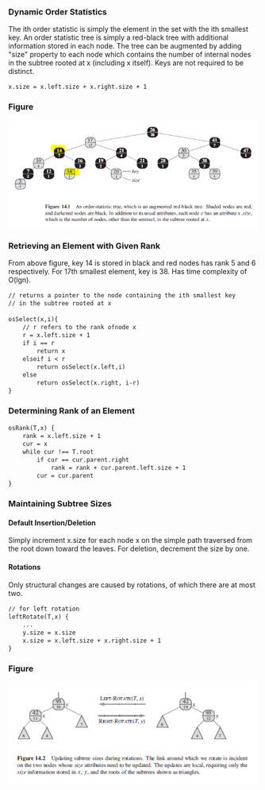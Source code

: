 ### Dynamic Order Statistics

The ith order statistic is simply the element in the set with the ith smallest key. An order statistic tree is simply a red-black tree with additional information stored in each node. The tree can be augmented by adding "size" property to each node which contains the number of internal nodes in the subtree rooted at x (including x itself). Keys are not required to be distinct.

```
x.size = x.left.size + x.right.size + 1
```

### Figure

<img src="../../images/red-black-order-statistic.PNG">

### Retrieving an Element with Given Rank

From above figure, key 14 is stored in black and red nodes has rank 5 and 6 respectively. For 17th smallest element, key is 38. Has time complexity of O(lgn).

```
// returns a pointer to the node containing the ith smallest key
// in the subtree rooted at x

osSelect(x,i){
    // r refers to the rank ofnode x
    r = x.left.size + 1
    if i == r
        return x
    elseif i < r
        return osSelect(x.left,i)
    else
        return osSelect(x.right, i-r)
}
```

### Determining Rank of an Element

``` 
osRank(T,x) {
    rank = x.left.size + 1
    cur = x
    while cur !== T.root
        if cur == cur.parent.right
            rank = rank + cur.parent.left.size + 1
        cur = cur.parent
}
```

### Maintaining Subtree Sizes

#### Default Insertion/Deletion

Simply increment x.size for each node x on the simple path traversed from the root down toward the leaves. For deletion, decrement the size by one.

#### Rotations

Only structural changes are caused by rotations, of which there are at most two. 

```
// for left rotation
leftRotate(T,x) {
    ...
    y.size = x.size
    x.size = x.left.size + x.right.size + 1
}
```

### Figure

<img src="../../images/red-black-augment-maintain-size.PNG">


